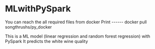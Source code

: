 # MLwithPySpark

You can reach the all required files from docker
Print ------ docker pull songthrushs/py_docker

This is a ML model (linear regression and random forest regression) with PySpark
It predicts the white wine quality 

